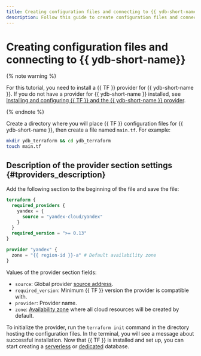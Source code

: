 ```yaml
---
title: Creating configuration files and connecting to {{ ydb-short-name }}
description: Follow this guide to create configuration files and connect to {{ ydb-short-name }}.
---
```


# Creating configuration files and connecting to {{ ydb-short-name}}

{% note warning %}

For this tutorial, you need to install a {{ TF }} provider for {{ ydb-short-name }}. If you do not have a provider for {{ ydb-short-name }} installed, see [Installing and configuring {{ TF }} and the {{ ydb-short-name }} provider](./install.md).

{% endnote %}

Create a directory where you will place {{ TF }} configuration files for {{ ydb-short-name }}, then create a file named `main.tf`. For example:
```bash
mkdir ydb_terraform && cd ydb_terraform
touch main.tf
```

## Description of the provider section settings {#tproviders_description}

Add the following section to the beginning of the file and save the file:

```tf
terraform {
  required_providers {
    yandex = {
      source = "yandex-cloud/yandex"
    }
  }
  required_version = ">= 0.13"
}

provider "yandex" {
  zone = "{{ region-id }}-a" # Default availability zone
}
```

Values of the provider section fields:
* `source`: Global provider [source address](https://developer.hashicorp.com/terraform/language/providers/requirements#source-addresses).
* `required_version`: Minimum {{ TF }} version the provider is compatible with.
* `provider`: Provider name.
* `zone`: [Availability zone](../../overview/concepts/geo-scope.md) where all cloud resources will be created by default.

To initialize the provider, run the `terraform init` command in the directory hosting the configuration files. In the terminal, you will see a message about successful installation. Now that {{ TF }} is installed and set up, you can start creating a [serverless](./serverless-database.md) or [dedicated](./dedicated-database.md) database.
